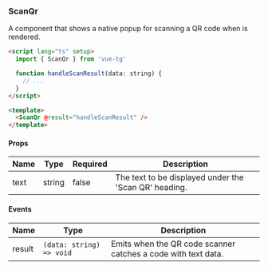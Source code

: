 ### ScanQr

A component that shows a native popup for scanning a QR code when is rendered.

```html
<script lang="ts" setup>
  import { ScanQr } from 'vue-tg'

  function handleScanResult(data: string) {
    // ...
  }
</script>

<template>
  <ScanQr @result="handleScanResult" />
</template>
```

#### Props

| Name | Type   | Required | Description                                           |
| ---- | ------ | -------- | ----------------------------------------------------- |
| text | string | false    | The text to be displayed under the 'Scan QR' heading. |

#### Events

| Name   | Type                     | Description                                                   |
| ------ | ------------------------ | ------------------------------------------------------------- |
| result | `(data: string) => void` | Emits when the QR code scanner catches a code with text data. |
